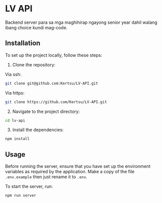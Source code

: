 
# LV API

  

Backend server para sa mga maghihirap ngayong senior year dahil walang ibang choice kundi mag-code.

  

## Installation

  

To set up the project locally, follow these steps:

  

1. Clone the repository:

  
Via ssh:
```bash
git clone git@github.com:Kertsu/LV-API.git
```

Via https:
```bash
git clone https://github.com/Kertsu/LV-API.git
  ```

2. Navigate to the project directory:

  

```bash
cd lv-api
```

  

3. Install the dependencies:

  

```bash
npm install
```

  

## Usage

  

Before running the server, ensure that you have set up the environment variables as required by the application. Make a copy of the file `.env.example` then just rename it to `.env`.

  

To start the server, run: 
```bash 
npm run server
```
